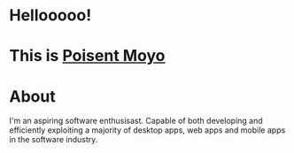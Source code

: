 # Hellooooo!
# This is [Poisent Moyo](https://github.com/itspoi)

# About
I'm an aspiring software enthusisast.
Capable of both developing and efficiently exploiting a majority of 
desktop apps, web apps and mobile apps in the software industry.
